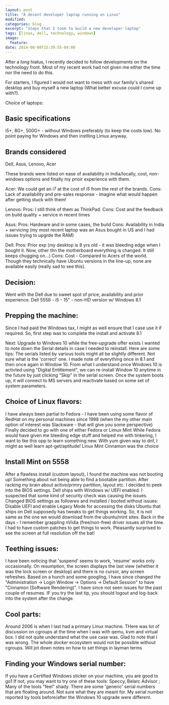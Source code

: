 ```yaml
---
layout: post
title: "A decent developer laptop running on Linux"
modified:
categories: blog
excerpt: "Steps that I took to build a new developer laptop"
tags: [linux, dell, technology, windows]
image:
  feature:
date: 2014-08-08T15:39:55-04:00
---
```


After a *long* hiatus, I recently decided to follow developments on the technology front. Most of my recent work had not given me either the time nor the need to do this.

For starters, I figured I would not want to mess with our family's shared desktop and buy myself a new laptop (What better excuse could I come up with?).

Choice of laptops:

## Basic specifications 
i5+, 8G+, 500G+ - without Windows preferably (to keep the costs low). No point paying for Windows and then instlling Limux anyway.
## Brands considered 

Dell, Asus, Lenovo, Acer 

These brands were listed on ease of availability in India/locally, cost, non-windows options and finally my prioir experience with them.

Acer: We could get an i7 at the cost of i5 from the rest of the brands. Cons: Lack of availability and pre-sales response - imagine what would happen after getting stuck with them!

Lenovo: Pros: I still think of them as ThinkPad. Cons: Cost and the feedback on build quality + service in recent times

Asus: Pros: Hardware and in some cases, the build Cons: Availability in India + servicing (my most recent laptop was an Asus bought in US and I had issues trying to upgrde the RAM)

Dell: Pros: Prior exp (my desktop is 8 yrs old - it was bleeding edge when I bought it. Now, other thn the motherboard everything is changed. It still keeps chugging on...) Cons: Cost - Compared to Acers of the world. Though they technically have Ubuntu versions in the line-up, none are available easily (really sad to see this).

## Decision:

Went with the Dell due to sweet spot of price, availability and prior experience.
Dell 5558 - i5 - 15" - non-HD version w/ Windows 8.1

## Prepping the machine:
Since I had paid the Windows tax, I might as well ensure that I case use it if required. So, first step was to complete the install and activate 8.1

Next: Upgrade to Windows 10 while the free-upgrade offer exists
I wanted to note down the Serial details in case I needed to reinstall. Here are some tips:
The serials listed by various tools might all be slightly different. Not sure what is the 'correct' one. I made note of everything once in 8.1 and then once again in Window 10.
From what I understand once Windows 10 is activted using "Digital Entitlement", we can re-install Window 10 anytime in the future by just clicking "Skip" in the serial screen. Once the system boots up, it will connect to MS servers and reactivate based on some set of system parameters.

## Choice of Linux flavors:
I have always been partial to Fedora - I have been using some flavor of RedHat on my personal machines since 1998 (when the my other main option of interest was Slackware - that will give you some perspective)
Finally decided to go with one of either Fedora or Limux Mint 
While Fedora would have given me bleeding edge stuff and helped me with tinkering, I want to tke this opp to learn something new. With yum given way to dnf, I might as well learn apt-get/aptitude!
Linux Mint Cinnamon was the choice

## Install Mint on 5558 
After a flawless install (custom layout), I found the machine was not booting up! Something about not being able to find a bootable partition. After racking my brain about active/primry partition, layout etc. I decided to peek into the BIOS settings.
Dell ships with Windows w/ UEFI enabled. I suspected that some kind of security check was causing the issues. 
Changed BIOS settings as followws and installed / booted without issues:
 Disable UEFI and enable Legacy Mode for accessing the disks
 Ubuntu that ships on Dell supposedy has tweaks to get things working. So, it is not same as the one we would download from the ubuntu/mint sites.
Back in the days - I remember grappling nVidia (free/non-free) driver issues all the time. I had to have custom patches to get things to work. Pleasantly surprised to see the screen at full resolution off the bat!

## Teething issues:
I have been noticing that 'suspend' seems to work, 'resume' works only occasionally. On resumption, the screen displays the last view (whether it was the lock screen or desktop) and there is no cursor, any screen refreshes.
Based on a hunch and some googling, I have since changed the "Administration -> Login Window -> Options -> Default Session" to have "Cinnamon (Software Rendering)". I have since not seen issues for the past couple of resumes.
IF you try the last tip, you should logout and log-back into the system after the change.

## Cool parts:
Around 2006 is when I last had a primary Linux machine. THere was lot of discussion on cgroups at the time when I was with qemu, kvm and virtual box. I did not quite understand what the use case was.
Glad to note that I was wrong. The whole *docker* ecosystem would not be possible without cgroups. Will jot down notes on how to set things in layman terms

## Finding your Windows serial number:
If you have a Certified Windows sticker on your machine, you are good to go1
If not, you may want to try one of these tools: Speccy, Belarc Advisor ; Many of the tools "feel" shady. 
There are some 'generic' serial numbers that are floating around. Not sure what they are meant for.
My serial number reported by tools before/after the Windows 10 upgrade were different. 
